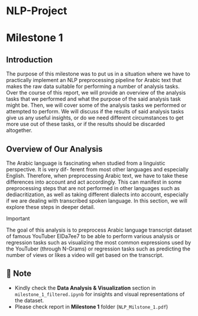 # NLP-Project

# Milestone 1
## Introduction
The purpose of this milestone was to put us in a situation where we have to practically implement an NLP preprocessing pipeline for Arabic text that makes the raw data suitable for performing a number of analysis tasks. Over the course of this report, we will provide an overview of the analysis tasks that we performed and what the purpose of the said analysis task might be. Then, we will cover some of the analysis tasks we performed or attempted to perform. We will discuss if the results of said analysis tasks give us any useful insights, or do we need different circumstances to get more use out of these tasks, or if the results should be discarded altogether.

## Overview of Our Analysis
The Arabic language is fascinating when studied from a linguistic perspective. It is very dif-
ferent from most other languages and especially English. Therefore, when preprocessing Arabic
text, we have to take these differences into account and act accordingly. This can manifest in
some preprocessing steps that are not performed in other languages such as dediacritization,
as well as taking different dialects into account, especially if we are dealing with transcribed
spoken language. In this section, we will explore these steps in deeper detail.

> [!IMPORTANT]  
> The goal of this analysis is to preprocess Arabic language transcript dataset of famous YouTuber ElDa7ee7 to be able to perform various analysis or regression tasks such as visualizing the most common expressions used by the YouTuber (through N-Grams) or regression tasks such as predicting the number of views or likes a video will get based on the transcript.

## 📌 Note

- Kindly check the **Data Analysis & Visualization** section in `milestone_1_filtered.ipynb` for insights and visual representations of the dataset.
- Please check report in **Milestone 1** folder (`NLP_Milstone_1.pdf`) 
